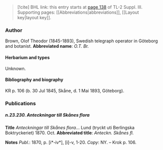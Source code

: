 > [!cite] BHL link: this entry starts at [page 138](https://www.biodiversitylibrary.org/page/33266445) of TL-2 Suppl. III.
> Supporting pages: [[Abbreviations|abbreviations]], [[Layout key|layout key]].

### Author

Brown, Olof Theodor (1845-1893), Swedish telegraph operator in Göteborg and botanist. 
**Abbreviated name**: *O.T. Br.*

#### Herbarium and types

Unknown.

#### Bibliography and biography

KR p. 106 (b. 30 Jul 1845, Skåne, d. 1 Mai 1893, Göteborg).

### Publications

##### n.23.230. Anteckningar till Skånes flora

**Title**
*Anteckningar till Skånes flora*... Lund (tryckt uti Berlingska Boktryckeriet) 1870. Oct.
**Abbreviated title**: *Anteckn. Skånes fl.*

**Notes**
*Publ*.: 1870, p. \[i\*-iv\*\], \[i\]-v, 1-20. *Copy*: NY. – Krok p. 106.

